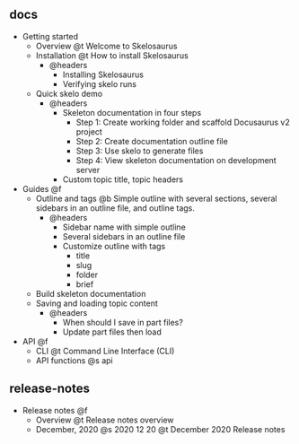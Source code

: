 ## docs

- Getting started
    - Overview @t Welcome to Skelosaurus
    - Installation @t How to install Skelosaurus
        - @headers
            - Installing Skelosaurus
            - Verifying skelo runs
    - Quick skelo demo
        - @headers
            - Skeleton documentation in four steps
                - Step 1: Create working folder and scaffold Docusaurus v2 project
                - Step 2: Create documentation outline file
                - Step 3: Use skelo to generate files
                - Step 4: View skeleton documentation on development server
            - Custom topic title, topic headers
- Guides @f
    - Outline and tags @b Simple outline with several sections, several sidebars in an outline file, and outline tags.
        - @headers
            - Sidebar name with simple outline
            - Several sidebars in an outline file
            - Customize outline with tags
                - title
                - slug
                - folder
                - brief
    - Build skeleton documentation
    - Saving and loading topic content
        - @headers
            - When should I save in part files?
            - Update part files then load
- API @f
    - CLI @t Command Line Interface (CLI)
    - API functions @s api

## release-notes

- Release notes @f
    - Overview @t Release notes overview
    - December, 2020 @s 2020 12 20 @t December 2020 Release notes

